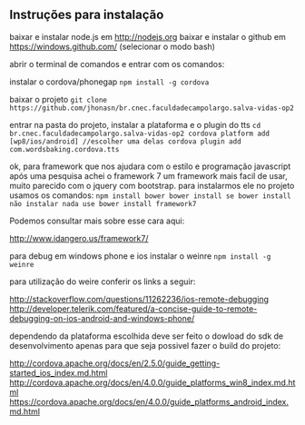 ## Instruções para instalação
baixar e instalar node.js em http://nodejs.org
baixar e instalar o github em https://windows.github.com/ (selecionar o modo bash)

abrir o terminal de comandos e entrar com os comandos:

instalar o cordova/phonegap
``
npm install -g cordova
``

baixar o projeto
``
git clone https://github.com/jhonasn/br.cnec.faculdadecampolargo.salva-vidas-op2
``

entrar na pasta do projeto, instalar a plataforma e o plugin do tts
``
cd br.cnec.faculdadecampolargo.salva-vidas-op2
cordova platform add [wp8/ios/android] //escolher uma delas
cordova plugin add com.wordsbaking.cordova.tts
``

ok, para framework que nos ajudara com o estilo e programação javascript após uma pesquisa achei o framework 7 um framework mais facil de usar, muito parecido com o jquery com bootstrap. para instalarmos ele no projeto usamos os comandos:
``
npm install bower
bower install
se bower install não instalar nada use bower install framework7
``

Podemos consultar mais sobre esse cara aqui:

http://www.idangero.us/framework7/


para debug em windows phone e ios instalar o weinre
``
npm install -g weinre
``




para utilização do weire conferir os links a seguir:

http://stackoverflow.com/questions/11262236/ios-remote-debugging
http://developer.telerik.com/featured/a-concise-guide-to-remote-debugging-on-ios-android-and-windows-phone/


dependendo da plataforma escolhida deve ser feito o dowload do sdk de desenvolvimento apenas para que seja possivel fazer o build do projeto:

http://cordova.apache.org/docs/en/2.5.0/guide_getting-started_ios_index.md.html
http://cordova.apache.org/docs/en/4.0.0/guide_platforms_win8_index.md.html
https://cordova.apache.org/docs/en/4.0.0/guide_platforms_android_index.md.html

